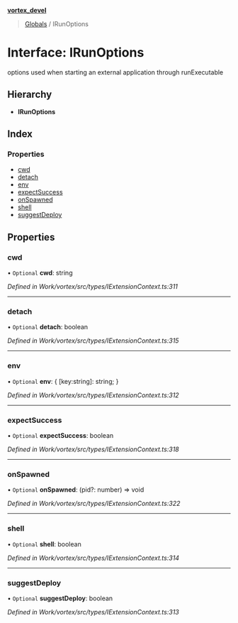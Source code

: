 **[vortex_devel](../README.md)**

> [Globals](../globals.md) / IRunOptions

# Interface: IRunOptions

options used when starting an external application through runExecutable

## Hierarchy

* **IRunOptions**

## Index

### Properties

* [cwd](irunoptions.md#cwd)
* [detach](irunoptions.md#detach)
* [env](irunoptions.md#env)
* [expectSuccess](irunoptions.md#expectsuccess)
* [onSpawned](irunoptions.md#onspawned)
* [shell](irunoptions.md#shell)
* [suggestDeploy](irunoptions.md#suggestdeploy)

## Properties

### cwd

• `Optional` **cwd**: string

*Defined in Work/vortex/src/types/IExtensionContext.ts:311*

___

### detach

• `Optional` **detach**: boolean

*Defined in Work/vortex/src/types/IExtensionContext.ts:315*

___

### env

• `Optional` **env**: { [key:string]: string;  }

*Defined in Work/vortex/src/types/IExtensionContext.ts:312*

___

### expectSuccess

• `Optional` **expectSuccess**: boolean

*Defined in Work/vortex/src/types/IExtensionContext.ts:318*

___

### onSpawned

• `Optional` **onSpawned**: (pid?: number) => void

*Defined in Work/vortex/src/types/IExtensionContext.ts:322*

___

### shell

• `Optional` **shell**: boolean

*Defined in Work/vortex/src/types/IExtensionContext.ts:314*

___

### suggestDeploy

• `Optional` **suggestDeploy**: boolean

*Defined in Work/vortex/src/types/IExtensionContext.ts:313*
